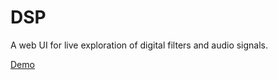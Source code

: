 # DSP

A web UI for live exploration of digital filters and audio signals.

[Demo](https://eferg.us/DSP/)